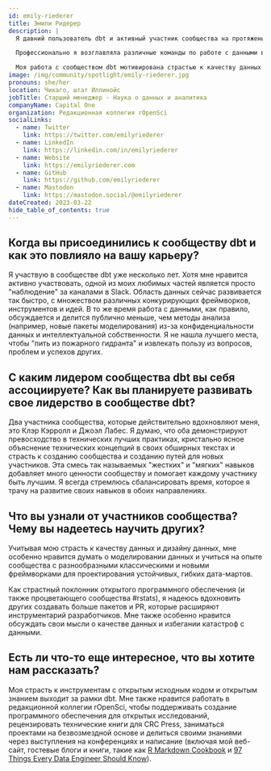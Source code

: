 ```yaml
---
id: emily-riederer
title: Эмили Ридерер
description: |
  Я давний пользователь dbt и активный участник сообщества на протяжении нескольких лет.

  Профессионально я возглавляла различные команды по работе с данными в Capital One, охватывающие аналитику, моделирование, инструменты внутреннего источника данных и инфраструктуру данных. Общим знаменателем всех этих ролей была огромная важность высококачественных конвейеров обработки данных. Вне работы мне нравится заниматься проектами на безвозмездной основе и применять свои навыки в более скромных условиях.

  Моя работа с сообществом dbt мотивирована страстью к качеству данных и инструментам для разработчиков. Некоторые из моих недавних вкладов включают поддержку пакета <code>dbtplyr</code>, выступление на Coalesce 2021 и <a href="https://docs.getdbt.com/blog/grouping-data-tests" title="написание поста в блоге разработчиков dbt">написание поста в блоге разработчиков dbt</a> о моем PR к тестовому набору <code>dbt-utils</code>.
image: /img/community/spotlight/emily-riederer.jpg
pronouns: she/her
location: Чикаго, штат Иллинойс
jobTitle: Старший менеджер - Наука о данных и аналитика
companyName: Capital One
organization: Редакционная коллегия rOpenSci
socialLinks:
  - name: Twitter
    link: https://twitter.com/emilyriederer
  - name: LinkedIn
    link: https://linkedin.com/in/emilyriederer
  - name: Website
    link: https://emilyriederer.com
  - name: GitHub
    link: https://github.com/emilyriederer
  - name: Mastodon
    link: https://mastodon.social/@emilyriederer
dateCreated: 2023-03-22
hide_table_of_contents: true
---
```


## Когда вы присоединились к сообществу dbt и как это повлияло на вашу карьеру?

Я участвую в сообществе dbt уже несколько лет. Хотя мне нравится активно участвовать, одной из моих любимых частей является просто "наблюдение" за каналами в Slack. Область данных сейчас развивается так быстро, с множеством различных конкурирующих фреймворков, инструментов и идей. В то же время работа с данными, как правило, обсуждается и делится публично меньше, чем методы анализа (например, новые пакеты моделирования) из-за конфиденциальности данных и интеллектуальной собственности. Я не нашла лучшего места, чтобы "пить из пожарного гидранта" и извлекать пользу из вопросов, проблем и успехов других.

## С каким лидером сообщества dbt вы себя ассоциируете? Как вы планируете развивать свое лидерство в сообществе dbt?

Два участника сообщества, которые действительно вдохновляют меня, это Клэр Кэрролл и Джоэл Лабес. Я думаю, что оба демонстрируют превосходство в технических лучших практиках, кристально ясное объяснение технических концепций в своих обширных текстах и страсть к созданию сообщества и созданию путей для новых участников. Эта смесь так называемых "жестких" и "мягких" навыков добавляет много ценности сообществу и помогает каждому участнику быть лучшим. Я всегда стремлюсь сбалансировать время, которое я трачу на развитие своих навыков в обоих направлениях.

## Что вы узнали от участников сообщества? Чему вы надеетесь научить других?

Учитывая мою страсть к качеству данных и дизайну данных, мне особенно нравится думать о моделировании данных и учиться на опыте сообщества с разнообразными классическими и новыми фреймворками для проектирования устойчивых, гибких дата-мартов.

Как страстный поклонник открытого программного обеспечения (и также процветающего сообщества #rstats), я надеюсь вдохновить других создавать больше пакетов и PR, которые расширяют инструментарий разработчиков. Мне также особенно нравится обсуждать свои мысли о качестве данных и избегании катастроф с данными.

## Есть ли что-то еще интересное, что вы хотите нам рассказать?

Моя страсть к инструментам с открытым исходным кодом и открытым знанием выходит за рамки dbt. Мне также нравится работать в редакционной коллегии rOpenSci, чтобы поддерживать создание программного обеспечения для открытых исследований, рецензировать технические книги для CRC Press, заниматься проектами на безвозмездной основе и делиться своими знаниями через выступления на конференциях и написание (включая мой веб-сайт, гостевые блоги и книги, такие как [R Markdown Cookbook](https://bookdown.org/yihui/rmarkdown-cookbook/) и [97 Things Every Data Engineer Should Know](https://www.oreilly.com/library/view/97-things-every/9781492062400/)).